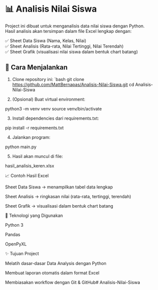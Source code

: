 # 📊 Analisis Nilai Siswa

Project ini dibuat untuk menganalisis data nilai siswa dengan Python.  
Hasil analisis akan tersimpan dalam file Excel lengkap dengan:

✅ Sheet Data Siswa (Nama, Kelas, Nilai)  
✅ Sheet Analisis (Rata-rata, Nilai Tertinggi, Nilai Terendah)  
✅ Sheet Grafik (visualisasi nilai siswa dalam bentuk chart batang)

## 🚀 Cara Menjalankan

1. Clone repository ini:
   `bash
   git clone https://github.com/MattBernapas/Analisis-Nilai-Siswa.git
   cd Analisis-Nilai-Siswa

2. (Opsional) Buat virtual environment:

python3 -m venv venv
source venv/bin/activate


3. Install dependencies dari requirements.txt:

pip install -r requirements.txt


4. Jalankan program:

python main.py


5. Hasil akan muncul di file:

hasil_analisis_keren.xlsx



📈 Contoh Hasil Excel

Sheet Data Siswa → menampilkan tabel data lengkap

Sheet Analisis → ringkasan nilai (rata-rata, tertinggi, terendah)

Sheet Grafik → visualisasi dalam bentuk chart batang



🔧 Teknologi yang Digunakan

Python 3

Pandas

OpenPyXL



✨ Tujuan Project

Melatih dasar-dasar Data Analysis dengan Python

Membuat laporan otomatis dalam format Excel

Membiasakan workflow dengan Git & GitHub# Analisis-Nilai-Siswa
